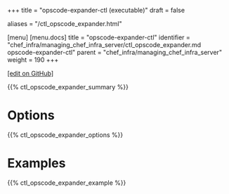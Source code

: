 +++
title = "opscode-expander-ctl (executable)"
draft = false

aliases = "/ctl_opscode_expander.html"

[menu]
  [menu.docs]
    title = "opscode-expander-ctl"
    identifier = "chef_infra/managing_chef_infra_server/ctl_opscode_expander.md opscode-expander-ctl"
    parent = "chef_infra/managing_chef_infra_server"
    weight = 190
+++    

[\[edit on GitHub\]](https://github.com/chef/chef-web-docs/blob/master/content/ctl_opscode_expander.md)

{{% ctl_opscode_expander_summary %}}

Options
=======

{{% ctl_opscode_expander_options %}}

Examples
========

{{% ctl_opscode_expander_example %}}
